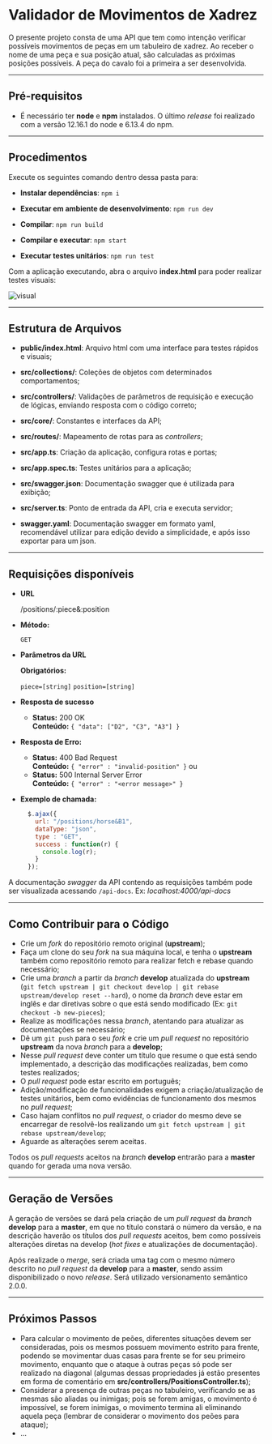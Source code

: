 # Validador de Movimentos de Xadrez

O presente projeto consta de uma API que tem como intenção verificar possíveis movimentos de peças em um tabuleiro de xadrez. Ao receber o nome de uma peça e sua posição atual, são calculadas as próximas posições possíveis. A peça do cavalo foi a primeira a ser desenvolvida.

----

## Pré-requisitos

* É necessário ter **node** e **npm** instalados. O último *release* foi realizado com a versão 12.16.1 do node e 6.13.4 do npm.

----

## Procedimentos

Execute os seguintes comando dentro dessa pasta para:

* **Instalar dependências**: `npm i`

* **Executar em ambiente de desenvolvimento**: `npm run dev`

* **Compilar**: `npm run build`

* **Compilar e executar**: `npm start`

* **Executar testes unitários**: `npm run test`

Com a aplicação executando, abra o arquivo **index.html** para poder realizar testes visuais:

![visual](https://user-images.githubusercontent.com/44649580/89113037-eea56180-d441-11ea-8d34-c9c70f820248.png)

----

## Estrutura de Arquivos

* **public/index.html**: Arquivo html com uma interface para testes rápidos e visuais;

* **src/collections/**: Coleções de objetos com determinados comportamentos;

* **src/controllers/**: Validações de parâmetros de requisição e execução de lógicas, enviando resposta com o código correto;

* **src/core/**: Constantes e interfaces da API;

* **src/routes/**: Mapeamento de rotas para as *controllers*;

* **src/app.ts**: Criação da aplicação, configura rotas e portas;

* **src/app.spec.ts**: Testes unitários para a aplicação;

* **src/swagger.json**: Documentação swagger que é utilizada para exibição;

* **src/server.ts**: Ponto de entrada da API, cria e executa servidor;

* **swagger.yaml**: Documentação swagger em formato yaml, recomendável utilizar para edição devido a simplicidade, e após isso exportar para um json.

----

## Requisições disponíveis

* **URL**

  /positions/:piece&:position

* **Método:**

  `GET`
  
*  **Parâmetros da URL**

   **Obrigatórios:**
 
   `piece=[string]`
   `position=[string]`

* **Resposta de sucesso**

  * **Status:** 200 OK <br />
    **Conteúdo:** `{ "data": ["D2", "C3", "A3"] }`

* **Resposta de Erro:**

  * **Status:** 400 Bad Request <br />
    **Conteúdo:** `{ "error" : "invalid-position" }`
  ou
  * **Status:** 500 Internal Server Error <br />
    **Conteúdo:** `{ "error" : "<error message>" }`

* **Exemplo de chamada:**

  ```javascript
    $.ajax({
      url: "/positions/horse&B1",
      dataType: "json",
      type : "GET",
      success : function(r) {
        console.log(r);
      }
    });
  ```

A documentação *swagger* da API contendo as requisições também pode ser visualizada acessando `/api-docs`. Ex: *localhost:4000/api-docs*

----

## Como Contribuir para o Código

- Crie um *fork* do repositório remoto original (**upstream**);
- Faça um clone do seu *fork* na sua máquina local, e tenha o **upstream** também como repositório remoto para realizar fetch e rebase quando necessário;
- Crie uma *branch* a partir da *branch* **develop** atualizada do **upstream** (`git fetch upstream | git checkout develop | git rebase upstream/develop reset --hard`), o nome da *branch* deve estar em inglês e dar diretivas sobre o que está sendo modificado (Ex: `git checkout -b new-pieces`);
- Realize as modificações nessa *branch*, atentando para atualizar as documentações se necessário;
- Dê um `git push` para o seu *fork* e crie um *pull request* no repositório **upstream** da nova *branch* para a **develop**;
- Nesse *pull request* deve conter um título que resume o que está sendo implementado, a descrição das modificações realizadas, bem como testes realizados;
- O *pull request* pode estar escrito em português;
- Adição/modificação de funcionalidades exigem a criação/atualização de testes unitários, bem como evidências de funcionamento dos mesmos no *pull request*;
- Caso hajam conflitos no *pull request*, o criador do mesmo deve se encarregar de resolvê-los realizando um `git fetch upstream | git rebase upstream/develop`;
- Aguarde as alterações serem aceitas.

Todos os *pull requests* aceitos na *branch* **develop** entrarão para a **master** quando for gerada uma nova versão.

----

## Geração de Versões

A geração de versões se dará pela criação de um *pull request* da *branch* **develop** para a **master**, em que no título constará o número da versão, e na descrição haverão os títulos dos *pull requests* aceitos, bem como possíveis alterações diretas na develop (*hot fixes* e atualizações de documentação).

Após realizade o *merge*, será criada uma tag com o mesmo número descrito no *pull request* da **develop** para a **master**, sendo assim disponibilizado o novo *release*. Será utilizado versionamento semântico 2.0.0.

----

## Próximos Passos

- Para calcular o movimento de peões, diferentes situações devem ser consideradas, pois os mesmos possuem movimento estrito para frente, podendo se movimentar duas casas para frente se for seu primeiro movimento, enquanto que o ataque à outras peças só pode ser realizado na diagonal (algumas dessas propriedades já estão presentes em forma de comentário em **src/controllers/PositionsController.ts**);
- Considerar a presença de outras peças no tabuleiro, verificando se as mesmas são aliadas ou inimigas; pois se forem amigas, o movimento é impossível, se forem inimigas, o movimento termina ali eliminando aquela peça (lembrar de considerar o movimento dos peões para ataque);
- ...
